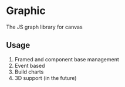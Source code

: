 # Graphic 

The JS graph library for canvas

## Usage
1. Framed and component base management
2. Event based
3. Build charts
4. 3D support (in the future)
